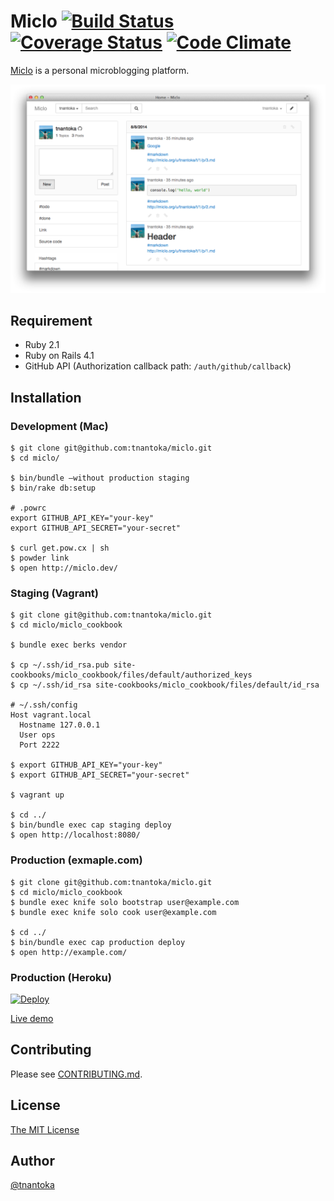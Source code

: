 # Miclo [![Build Status](https://travis-ci.org/tnantoka/miclo.svg?branch=master)](https://travis-ci.org/tnantoka/miclo) [![Coverage Status](https://coveralls.io/repos/tnantoka/miclo/badge.png?branch=master)](https://coveralls.io/r/tnantoka/miclo?branch=master) [![Code Climate](https://codeclimate.com/github/tnantoka/miclo/badges/gpa.svg)](https://codeclimate.com/github/tnantoka/miclo)

[Miclo](http://miclo.bornneet.com/) is a personal microblogging platform.

![](home.png)

## Requirement

* Ruby 2.1
* Ruby on Rails 4.1
* GitHub API (Authorization callback path: `/auth/github/callback`)

## Installation

### Development (Mac)

```
$ git clone git@github.com:tnantoka/miclo.git
$ cd miclo/

$ bin/bundle —without production staging
$ bin/rake db:setup

# .powrc 
export GITHUB_API_KEY="your-key"
export GITHUB_API_SECRET="your-secret"

$ curl get.pow.cx | sh
$ powder link
$ open http://miclo.dev/
```

### Staging (Vagrant)

```
$ git clone git@github.com:tnantoka/miclo.git
$ cd miclo/miclo_cookbook

$ bundle exec berks vendor

$ cp ~/.ssh/id_rsa.pub site-cookbooks/miclo_cookbook/files/default/authorized_keys
$ cp ~/.ssh/id_rsa site-cookbooks/miclo_cookbook/files/default/id_rsa

# ~/.ssh/config
Host vagrant.local
  Hostname 127.0.0.1
  User ops
  Port 2222

$ export GITHUB_API_KEY="your-key"
$ export GITHUB_API_SECRET="your-secret"

$ vagrant up

$ cd ../
$ bin/bundle exec cap staging deploy
$ open http://localhost:8080/
```

### Production (exmaple.com)

```
$ git clone git@github.com:tnantoka/miclo.git
$ cd miclo/miclo_cookbook
$ bundle exec knife solo bootstrap user@example.com
$ bundle exec knife solo cook user@example.com

$ cd ../
$ bin/bundle exec cap production deploy
$ open http://example.com/
```

### Production (Heroku)

[![Deploy](https://www.herokucdn.com/deploy/button.png)](https://heroku.com/deploy)

[Live demo](http://miclo.herokuapp.com/)

## Contributing

Please see [CONTRIBUTING.md](https://github.com/tnantoka/miclo/blob/master/CONTRIBUTING.md).

## License

[The MIT License](https://github.com/tnantoka/miclo/blob/master/LICENCE)

## Author

[@tnantoka](https://twitter.com/tnantoka)

